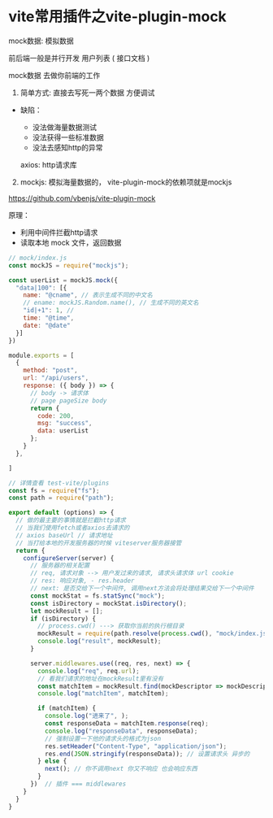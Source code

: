 # vite常用插件之vite-plugin-mock

mock数据: 模拟数据

前后端一般是并行开发 用户列表 ( 接口文档 )

mock数据 去做你前端的工作 

1. 简单方式: 直接去写死一两个数据 方便调试
  - 缺陷： 
    - 没法做海量数据测试
    - 没法获得一些标准数据 
    - 没法去感知http的异常

    axios: http请求库 

2. mockjs: 模拟海量数据的， vite-plugin-mock的依赖项就是mockjs

https://github.com/vbenjs/vite-plugin-mock

原理：
- 利用中间件拦截http请求
- 读取本地 mock 文件，返回数据

```js
// mock/index.js
const mockJS = require("mockjs");

const userList = mockJS.mock({
  "data|100": [{
    name: "@cname", // 表示生成不同的中文名
    // ename: mockJS.Random.name(), // 生成不同的英文名
    "id|+1": 1, // 
    time: "@time",
    date: "@date"
  }]
})

module.exports = [
  {
    method: "post",
    url: "/api/users",
    response: ({ body }) => {
      // body -> 请求体 
      // page pageSize body
      return {
        code: 200,
        msg: "success",
        data: userList
      };
    }
  },

]


```

```js
// 详情查看 test-vite/plugins
const fs = require("fs");
const path = require("path");

export default (options) => {
  // 做的最主要的事情就是拦截http请求
  // 当我们使用fetch或者axios去请求的
  // axios baseUrl // 请求地址 
  // 当打给本地的开发服务器的时候 viteserver服务器接管
  return {
    configureServer(server) {
      // 服务器的相关配置
      // req, 请求对象 --> 用户发过来的请求, 请求头请求体 url cookie 
      // res: 响应对象, - res.header
      // next: 是否交给下一个中间件, 调用next方法会将处理结果交给下一个中间件
      const mockStat = fs.statSync("mock");
      const isDirectory = mockStat.isDirectory();
      let mockResult = [];
      if (isDirectory) {
        // process.cwd() ---> 获取你当前的执行根目录
        mockResult = require(path.resolve(process.cwd(), "mock/index.js"));
        console.log("result", mockResult);
      }

      server.middlewares.use((req, res, next) => {
        console.log("req", req.url);
        // 看我们请求的地址在mockResult里有没有
        const matchItem = mockResult.find(mockDescriptor => mockDescriptor.url === req.url);
        console.log("matchItem", matchItem);

        if (matchItem) {
          console.log("进来了", );
          const responseData = matchItem.response(req);
          console.log("responseData", responseData);
          // 强制设置一下他的请求头的格式为json
          res.setHeader("Content-Type", "application/json");
          res.end(JSON.stringify(responseData)); // 设置请求头 异步的
        } else {
          next(); // 你不调用next 你又不响应 也会响应东西
        }
      })  // 插件 === middlewares 
    }
  }
}


```